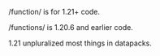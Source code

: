 /function/ is for 1.21+ code.

/functions/ is 1.20.6 and earlier code.

1.21 unpluralized most things in datapacks.
